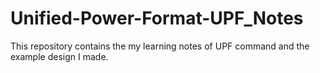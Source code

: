 # Unified-Power-Format-UPF_Notes
This repository contains the my learning notes of UPF command and the example design I made. 
